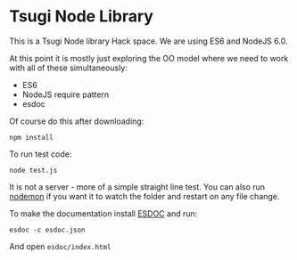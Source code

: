 Tsugi Node Library
==================

This is a Tsugi Node library Hack space.  We are using ES6 and NodeJS 6.0.

At this point it is mostly just exploring the OO model where we need to work
with all of these simultaneously:

* ES6
* NodeJS require pattern 
* esdoc

Of course do this after downloading:

    npm install

To run test code:

    node test.js

It is not a server - more of a simple straight line test.   You can
also run [nodemon](https://www.npmjs.com/package/nodemon) if you want it 
to watch the folder and restart on any file change.

To make the documentation install [ESDOC](http://esdoc.org) and run:

    esdoc -c esdoc.json

And open `esdoc/index.html`

